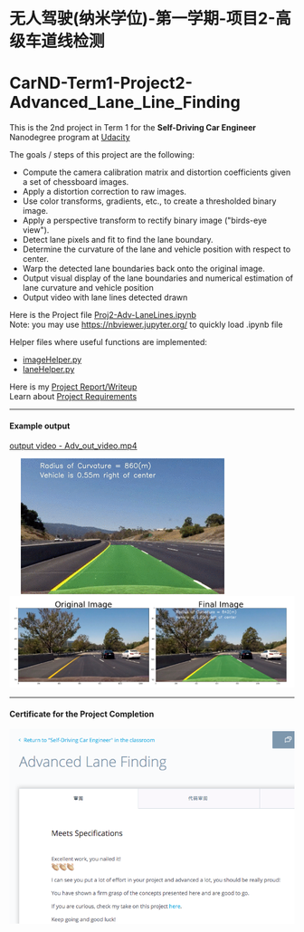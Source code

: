 # 无人驾驶(纳米学位)-第一学期-项目2-高级车道线检测
# CarND-Term1-Project2-Advanced_Lane_Line_Finding

[//]: # (Image References)
[image1.1]: ./examples/example.gif
[image1.2]: ./examples/example.png
[image2]: ./Pass-certificate.png 

This is the 2nd project in Term 1 for the **Self-Driving Car Engineer** Nanodegree program at [Udacity](https://cn.udacity.com/course/self-driving-car-engineer--nd013)

The goals / steps of this project are the following: 

* Compute the camera calibration matrix and distortion coefficients given a set of chessboard images.
* Apply a distortion correction to raw images.
* Use color transforms, gradients, etc., to create a thresholded binary image.
* Apply a perspective transform to rectify binary image ("birds-eye view").
* Detect lane pixels and fit to find the lane boundary.
* Determine the curvature of the lane and vehicle position with respect to center.
* Warp the detected lane boundaries back onto the original image.
* Output visual display of the lane boundaries and numerical estimation of lane curvature and vehicle position
* Output video with lane lines detected drawn
 
 Here is the Project file [Proj2-Adv-LaneLines.ipynb](./Proj2-Adv-LaneLines.ipynb)   
 Note:  you may use https://nbviewer.jupyter.org/ to quickly load .ipynb file  
 
 Helper files where useful functions are implemented:
 - [imageHelper.py](./imageHelper.py)  
 - [laneHelper.py](./laneHelper.py)  

 
 Here is my  [Project Report/Writeup](./Project-Writeup.md)   
 Learn about [Project Requirements](./Project-README.md)
 
---
#### Example output 
[output video - Adv_out_video.mp4](./Adv_out_video.mp4)  

&nbsp;&nbsp; &nbsp;&nbsp;![alt text][image1.1]
![alt text][image1.2]




---
#### Certificate for the Project Completion
![alt text][image2]
